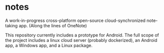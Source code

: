 # notes
A work-in-progress cross-platform open-source cloud-synchronized note-taking app. (Along the lines of OneNote)

This repository currently includes a prototype for Android. The full scope of the project includes a linux cloud server (probably dockerized), an Android app, a Windows app, and a Linux package.
